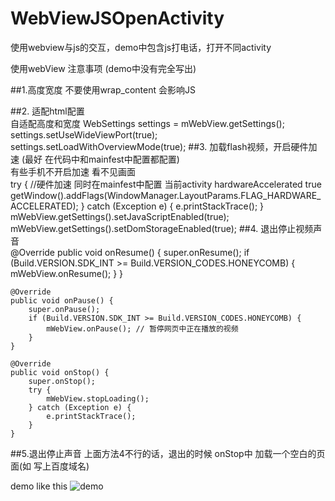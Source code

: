 # WebViewJSOpenActivity
使用webview与js的交互，demo中包含js打电话，打开不同activity

使用webView 注意事项 (demo中没有完全写出)

##1.高度宽度 不要使用wrap_content 会影响JS <br/>
 	<WebView
        android:id="@+id/webview"
        android:layout_width="match_parent"
        android:layout_height="match_parent" />
        
##2. 适配html配置<br/>
   	自适配高度和宽度
	WebSettings settings = mWebView.getSettings();
	settings.setUseWideViewPort(true);
	settings.setLoadWithOverviewMode(true);
##3. 加载flash视频，开启硬件加速 (最好 在代码中和mainfest中配置都配置)<br/>
    有些手机不开启加速 看不见画面<br/>
		try {
			//硬件加速  同时在mainfest中配置 当前activity  hardwareAccelerated true
			getWindow().addFlags(WindowManager.LayoutParams.FLAG_HARDWARE_ACCELERATED);
		} catch (Exception e) {
			e.printStackTrace();
		}
		mWebView.getSettings().setJavaScriptEnabled(true);
	  mWebView.getSettings().setDomStorageEnabled(true);
##4. 退出停止视频声音<br/>
 	@Override
	public void onResume() {
		super.onResume();
		if (Build.VERSION.SDK_INT >= Build.VERSION_CODES.HONEYCOMB) {
			mWebView.onResume();
		}
	}

	@Override
	public void onPause() {
		super.onPause();
		if (Build.VERSION.SDK_INT >= Build.VERSION_CODES.HONEYCOMB) {
			mWebView.onPause(); // 暂停网页中正在播放的视频
		}
	}

	@Override
	public void onStop() {
		super.onStop();
		try {
			mWebView.stopLoading();
		} catch (Exception e) {
			e.printStackTrace();
		}
	}

##5.退出停止声音 上面方法4不行的话，退出的时候 onStop中 加载一个空白的页面(如 写上百度域名)<br/>

demo like this
![demo](https://github.com/lovemelovemydog/WebViewJSOpenActivity/blob/master/TestWebViewJS/Screenshot_2015-07-10-11-32-53.png "demo image")
